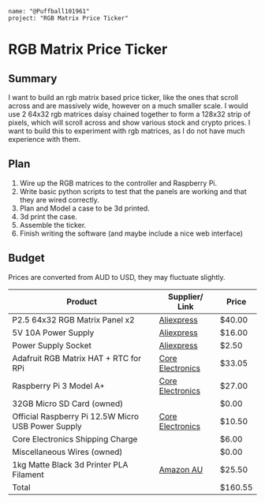 ~~~
name: "@Puffball101961"
project: "RGB Matrix Price Ticker"
~~~

# RGB Matrix Price Ticker

## Summary

I want to build an rgb matrix based price ticker, like the ones that scroll across and are massively wide, however on a much smaller scale. 
I would use 2 64x32 rgb matrices daisy chained together to form a 128x32 strip of pixels, which will scroll across and show various stock and crypto
prices. I want to build this to experiment with rgb matrices, as I do not have much experience with them.

## Plan
1. Wire up the RGB matrices to the controller and Raspberry Pi.
2. Write basic python scripts to test that the panels are working and that they are wired correctly.
3. Plan and Model a case to be 3d printed.
4. 3d print the case.
5. Assemble the ticker.
6. Finish writing the software (and maybe include a nice web interface)


## Budget

Prices are converted from AUD to USD, they may fluctuate slightly.

| Product | Supplier/ Link | Price |
|-------- |----------------|-------|
| P2.5 64x32 RGB Matrix Panel x2 | [Aliexpress](https://www.aliexpress.com/item/4000002686894.html) | $40.00 |
| 5V 10A Power Supply | [Aliexpress](https://www.aliexpress.com/item/4001085007933.html) | $16.00 |
| Power Supply Socket | [Aliexpress](https://www.aliexpress.com/item/1005002421876736.html) | $2.50 |
| Adafruit RGB Matrix HAT + RTC for RPi | [Core Electronics](https://core-electronics.com.au/adafruit-rgb-matrix-hat-rtc-for-raspberry-pi-mini-kit.html)  |  $33.05 |
| Raspberry Pi 3 Model A+ | [Core Electronics](https://core-electronics.com.au/raspberry-pi-3-model-a-plus.html)  | $27.00 |
| 32GB Micro SD Card (owned) | | $0.00 |
| Official Raspberry Pi 12.5W Micro USB Power Supply  | [Core Electronics](https://core-electronics.com.au/official-raspberry-pi-12-5w-micro-usb-power-supply.html)  | $10.50  |
| Core Electronics Shipping Charge | | $6.00 |
| Miscellaneous Wires (owned) | | $0.00 |
| 1kg Matte Black 3d Printer PLA Filament | [Amazon AU](https://www.amazon.com.au/eSUN-Matte-PLA-Filament-1-75mm-Low-Density-Matte-3D-Printer-PLA-Filament-1KG-Spool-3D-Printing-Filament-for-3D-Printers-Deep-Black/dp/B09MK1VLFM) | $25.50 |
| Total | | $160.55 |
